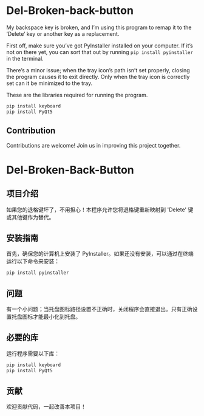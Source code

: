 # Del-Broken-back-button
My backspace key is broken, and I’m using this program to remap it to the ‘Delete’ key or another key as a replacement.

First off, make sure you’ve got PyInstaller installed on your computer. If it’s not on there yet, you can sort that out by running
```pip install pyinstaller```   in the terminal. 

There’s a minor issue; when the tray icon’s path isn’t set properly, closing the program causes it to exit directly. Only when the tray icon is correctly set can it be minimized to the tray.

These are the libraries required for running the program.
```bash
pip install keyboard
pip install PyQt5
```


## Contribution

Contributions are welcome! Join us in improving this project together.

# Del-Broken-Back-Button

## 项目介绍
如果您的退格键坏了，不用担心！本程序允许您将退格键重新映射到 'Delete' 键或其他键作为替代。

## 安装指南

首先，确保您的计算机上安装了 PyInstaller。如果还没有安装，可以通过在终端运行以下命令来安装：

```bash
pip install pyinstaller
```
## 问题

有一个小问题；当托盘图标路径设置不正确时，关闭程序会直接退出。只有正确设置托盘图标才能最小化到托盘。



## 必要的库

运行程序需要以下库：

```bash
pip install keyboard
pip install PyQt5
```
## 贡献

欢迎贡献代码，一起改善本项目！
